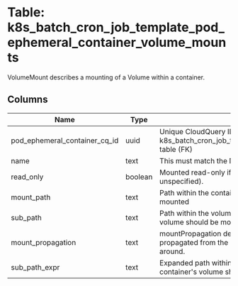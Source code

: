 
# Table: k8s_batch_cron_job_template_pod_ephemeral_container_volume_mounts
VolumeMount describes a mounting of a Volume within a container.
## Columns
| Name        | Type           | Description  |
| ------------- | ------------- | -----  |
|pod_ephemeral_container_cq_id|uuid|Unique CloudQuery ID of k8s_batch_cron_job_template_pod_ephemeral_containers table (FK)|
|name|text|This must match the Name of a Volume.|
|read_only|boolean|Mounted read-only if true, read-write otherwise (false or unspecified).|
|mount_path|text|Path within the container at which the volume should be mounted|
|sub_path|text|Path within the volume from which the container's volume should be mounted.|
|mount_propagation|text|mountPropagation determines how mounts are propagated from the host to container and the other way around.|
|sub_path_expr|text|Expanded path within the volume from which the container's volume should be mounted.|
